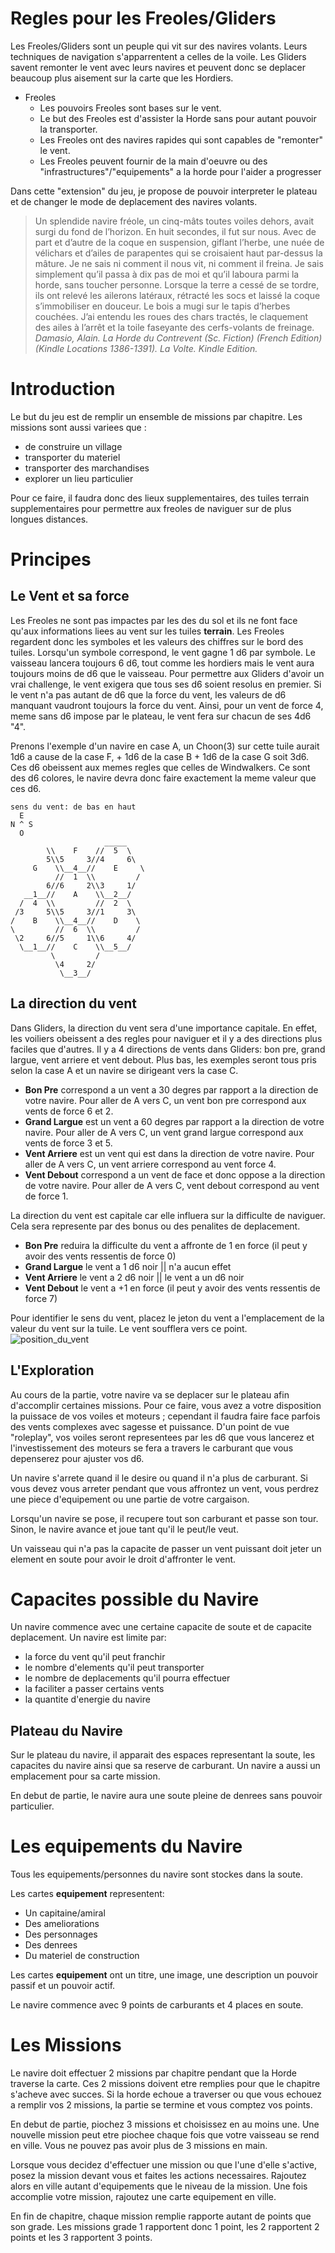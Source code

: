 # Regles pour les Freoles/Gliders
Les Freoles/Gliders sont un peuple qui vit sur des navires volants. Leurs techniques de navigation s'apparrentent a celles de la voile.
Les Gliders savent remonter le vent avec leurs navires et peuvent donc se deplacer beaucoup plus aisement sur la carte que les Hordiers.

  * Freoles
    * Les pouvoirs Freoles sont bases sur le vent.
    * Le but des Freoles est d'assister la Horde sans pour autant pouvoir la transporter.
    * Les Freoles ont des navires rapides qui sont capables de "remonter" le vent.
    * Les Freoles peuvent fournir de la main d'oeuvre ou des "infrastructures"/"equipements" a la horde pour l'aider a progresser

Dans cette "extension" du jeu, je propose de pouvoir interpreter le plateau et de changer le mode de deplacement des navires volants.

> Un splendide navire fréole, un cinq-mâts toutes voiles dehors, avait surgi du fond de l’horizon. En huit secondes, il fut sur nous. Avec de part et d’autre de la coque en suspension, giflant l’herbe, une nuée de vélichars et d’ailes de parapentes qui se croisaient haut par-dessus la mâture. Je ne sais ni comment il nous vit, ni comment il freina. Je sais simplement qu’il passa à dix pas de moi et qu’il laboura parmi la horde, sans toucher personne. Lorsque la terre a cessé de se tordre, ils ont relevé les ailerons latéraux, rétracté les socs et laissé la coque s’immobiliser en douceur. Le bois a mugi sur le tapis d’herbes couchées. J’ai entendu les roues des chars tractés, le claquement des ailes à l’arrêt et la toile faseyante des cerfs-volants de freinage. 
  *Damasio, Alain. La Horde du Contrevent (Sc. Fiction) (French Edition) (Kindle Locations 1386-1391). La Volte. Kindle Edition.* 

# Introduction

Le but du jeu est de remplir un ensemble de missions par chapitre. 
Les missions sont aussi variees que :
- de construire un village
- transporter du materiel
- transporter des marchandises
- explorer un lieu particulier

Pour ce faire, il faudra donc des lieux supplementaires, des tuiles terrain supplementaires pour permettre aux freoles de naviguer sur de plus longues distances. 

# Principes

## Le Vent et sa force
Les Freoles ne sont pas impactes par les des du sol et ils ne font face qu'aux informations liees au vent sur les tuiles **terrain**.
Les Freoles regardent donc les symboles et les valeurs des chiffres sur le bord des tuiles.
Lorsqu'un symbole correspond, le vent gagne 1 d6 par symbole. 
Le vaisseau lancera toujours 6 d6, tout comme les hordiers mais le vent aura toujours moins de d6 que le vaisseau.
Pour permettre aux Gliders d'avoir un vrai challenge, le vent exigera que tous ses d6 soient resolus en premier. Si le vent n'a pas autant de d6 que la force du vent, les valeurs de d6 manquant vaudront toujours la force du vent.
Ainsi, pour un vent de force 4, meme sans d6 impose par le plateau, le vent fera sur chacun de ses 4d6 "4".

Prenons l'exemple d'un navire en case A, un Choon(3) sur cette tuile aurait 1d6 a cause de la case F, + 1d6 de la case B + 1d6 de la case G soit 3d6.
Ces d6 obeissent aux memes regles que celles de Windwalkers. Ce sont des d6 colores, le navire devra donc faire exactement la meme valeur que ces d6.

```  
sens du vent: de bas en haut
  E
N ^ S
  O
                     _____
        \\    F    //  5  \
        5\\5     3//4     6\
     G    \\__4__//    E     \
          //  1  \\         /
        6//6     2\\3     1/
   __1__//    A    \\__2__/
  /  4  \\         //  2  \
 /3     5\\5     3//1     3\
/    B    \\__4__//    D    \
\         //  6  \\         /
 \2     6//5     1\\6     4/
  \__1__//    C    \\__5__/
         \         /
          \4     2/
           \__3__/

```

## La direction du vent
Dans Gliders, la direction du vent sera d'une importance capitale. En effet, les voiliers obeissent a des regles pour naviguer et il y a des directions plus faciles que d'autres.
Il y a 4 directions de vents dans Gliders: bon pre, grand largue, vent arriere et vent debout.
Plus bas, les exemples seront tous pris selon la case A et un navire se dirigeant vers la case C.
- **Bon Pre** correspond a un vent a 30 degres par rapport a la direction de votre navire. Pour aller de A vers C, un vent bon pre correspond aux vents de force 6 et 2.
- **Grand Largue** est un vent a 60 degres par rapport a la direction de votre navire. Pour aller de A vers C, un vent grand largue correspond aux vents de force 3 et 5. 
- **Vent Arriere** est un vent qui est dans la direction de votre navire. Pour aller de A vers C, un vent arriere correspond au vent force 4.
- **Vent Debout** correspond a un vent de face et donc oppose a la direction de votre navire. Pour aller de A vers C, vent debout correspond au vent de force 1.

La direction du vent est capitale car elle influera sur la difficulte de naviguer. Cela sera represente par des bonus ou des penalites de deplacement.
- **Bon Pre** reduira la difficulte du vent a affronte de 1 en force (il peut y avoir des vents ressentis de force 0)
- **Grand Largue** le vent a 1 d6 noir || n'a aucun effet 
- **Vent Arriere** le vent a 2 d6 noir || le vent a un d6 noir
- **Vent Debout** le vent a +1 en force (il peut y avoir des vents ressentis de force 7)

Pour identifier le sens du vent, placez le jeton du vent a l'emplacement de la valeur du vent sur la tuile. Le vent soufflera vers ce point.
![position_du_vent]

## L'Exploration
Au cours de la partie, votre navire va se deplacer sur le plateau afin d'accomplir certaines missions.
Pour ce faire, vous avez a votre disposition la puissace de vos voiles et moteurs ; cependant il faudra faire face parfois des vents complexes avec sagesse et puissance.
D'un point de vue "roleplay", vos voiles seront representees par les d6 que vous lancerez et l'investissement des moteurs se fera a travers le carburant que vous depenserez pour ajuster vos d6.

Un navire s'arrete quand il le desire ou quand il n'a plus de carburant. Si vous devez vous arreter pendant que vous affrontez un vent, vous perdrez une piece d'equipement ou une partie de votre cargaison.

Lorsqu'un navire se pose, il recupere tout son carburant et passe son tour. Sinon, le navire avance et joue tant qu'il le peut/le veut.

Un vaisseau qui n'a pas la capacite de passer un vent puissant doit jeter un element en soute pour avoir le droit d'affronter le vent.

# Capacites possible du Navire
Un navire commence avec une certaine capacite de soute et de capacite deplacement.
Un navire est limite par:
 - la force du vent qu'il peut franchir
 - le nombre d'elements qu'il peut transporter
 - le nombre de deplacements qu'il pourra effectuer
 - la faciliter a passer certains vents
 - la quantite d'energie du navire
 
 ## Plateau du Navire
 Sur le plateau du navire, il apparait des espaces representant la soute, les capacites du navire ainsi que sa reserve de carburant.
 Un navire a aussi un emplacement pour sa carte mission.
 
 En debut de partie, le navire aura une soute pleine de denrees sans pouvoir particulier.
 
 
 # Les equipements du Navire
 Tous les equipements/personnes du navire sont stockes dans la soute.
 
 Les cartes **equipement** representent:
 - Un capitaine/amiral
 - Des ameliorations
 - Des personnages
 - Des denrees
 - Du materiel de construction
 
 Les cartes **equipement** ont un titre, une image, une description un pouvoir passif et un pouvoir actif.
 
Le navire commence avec 9 points de carburants et 4 places en soute.

# Les Missions
Le navire doit effectuer 2 missions par chapitre pendant que la Horde traverse la carte.
Ces 2 missions doivent etre remplies pour que le chapitre s'acheve avec succes. Si la horde echoue a traverser ou que vous echouez a remplir vos 2 missions, la partie se termine et vous comptez vos points.

En debut de partie, piochez 3 missions et choisissez en au moins une.
Une nouvelle mission peut etre piochee chaque fois que votre vaisseau se rend en ville.
Vous ne pouvez pas avoir plus de 3 missions en main.

Lorsque vous decidez d'effectuer une mission ou que l'une d'elle s'active, posez la mission devant vous et faites les actions necessaires.
Rajoutez alors en ville autant d'equipements que le niveau de la mission.
Une fois accomplie votre mission, rajoutez une carte equipement en ville.

En fin de chapitre, chaque mission remplie rapporte autant de points que son grade. Les missions grade 1 rapportent donc 1 point, les 2 rapportent 2 points et les 3 rapportent 3 points.


[position_du_vent]: src/resources/readme/gliders_vent.png